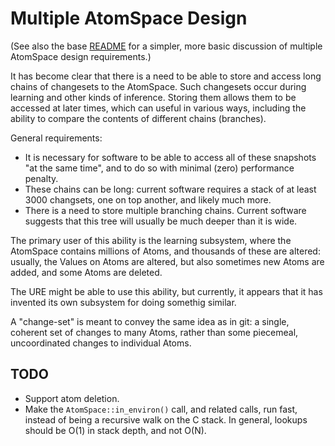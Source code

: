 Multiple AtomSpace Design
=========================

(See also the base [README](README.md) for a simpler, more basic
discussion of multiple AtomSpace design requirements.)

It has become clear that there is a need to be able to store and access
long chains of changesets to the AtomSpace. Such changesets occur during
learning and other kinds of inference. Storing them allows them to be
accessed at later times, which can useful in various ways, including the
ability to compare the contents of different chains (branches).

General requirements:
* It is necessary for software to be able to access all of these
  snapshots "at the same time", and to do so with minimal (zero)
  performance penalty.
* These chains can be long: current software requires a stack of at
  least 3000 changsets, one on top another, and likely much more.
* There is a need to store multiple branching chains. Current software
  suggests that this tree will usually be much deeper than it is wide.

The primary user of this ability is the learning subsystem, where the
AtomSpace contains millions of Atoms, and thousands of these are
altered: usually, the Values on Atoms are altered, but also sometimes
new Atoms are added, and some Atoms are deleted.

The URE might be able to use this ability, but currently, it appears
that it has invented its own subsystem for doing somethig similar.

A "change-set" is meant to convey the same idea as in git: a single,
coherent set of changes to many Atoms, rather than some piecemeal,
uncoordinated changes to individual Atoms.

TODO
----
* Support atom deletion.
* Make the `AtomSpace::in_environ()` call, and related calls, run fast,
  instead of being a recursive walk on the C stack.  In general, lookups
  should be O(1) in stack depth, and not O(N).
